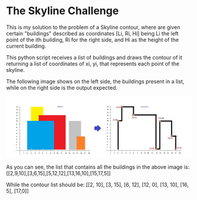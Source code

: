 # The Skyline Challenge 
This is my solution to the problem of a Skyline contour, where are given certain "buildings" described as coordinates [Li, Ri, Hi] being Li the left point of the ith building, Ri for the right side, and Hi as the height of the current building. 

This python script receives a list of buildings and draws the contour of it returning a list of coordinates of xi, yi, that represents each point of the skyline. 

The following image shows on the left side, the buildings present in a list, while on the right side is the output expected. 

![alt text](https://github.com/AdrianViverosL/Skyline-Challenge/blob/main/example.png?raw=true)

As you can see, the list that contains all the buildings in the above image is: 
[[2,9,10],[3,6,15],[5,12,12],[13,16,10],[15,17,5]]

While the contour list should be: 
[[2, 10], [3, 15], [6, 12], [12, 0], [13, 10], [16, 5], [17,0]]
